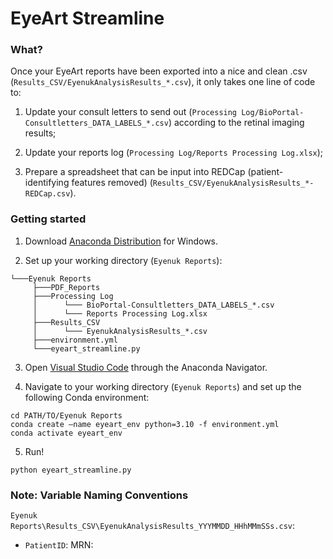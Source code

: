 # EyeArt Streamline

### What?
Once your EyeArt reports have been exported into a nice and clean .csv (`Results_CSV/EyenukAnalysisResults_*.csv`), it only takes one line of code to:

1) Update your consult letters to send out (`Processing Log/BioPortal-Consultletters_DATA_LABELS_*.csv`) according to the retinal imaging results;
   
2) Update your reports log (`Processing Log/Reports Processing Log.xlsx`);
   
3) Prepare a spreadsheet that can be input into REDCap (patient-identifying features removed) (`Results_CSV/EyenukAnalysisResults_*-REDCap.csv`).

### Getting started

1. Download [Anaconda Distribution](https://www.anaconda.com/download/success) for Windows.

2. Set up your working directory (`Eyenuk Reports`):
```
└───Eyenuk Reports
     ├───PDF_Reports
     ├───Processing Log
     │      └─── BioPortal-Consultletters_DATA_LABELS_*.csv
     │      └─── Reports Processing Log.xlsx
     ├───Results_CSV
     │      └─── EyenukAnalysisResults_*.csv 
     ├───environment.yml
     └───eyeart_streamline.py
```

3. Open [Visual Studio Code](https://code.visualstudio.com/) through the Anaconda Navigator.

4. Navigate to your working directory (`Eyenuk Reports`) and set up the following Conda environment:
```
cd PATH/TO/Eyenuk Reports
conda create —name eyeart_env python=3.10 -f environment.yml
conda activate eyeart_env
```

5. Run!
```
python eyeart_streamline.py
```

### Note: Variable Naming Conventions

`Eyenuk Reports\Results_CSV\EyenukAnalysisResults_YYYMMDD_HHhMMmSSs.csv`:
* `PatientID`: MRN:


